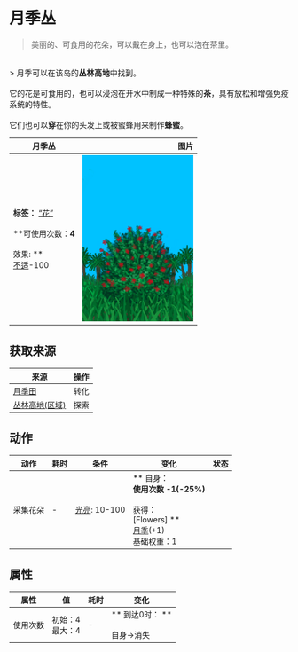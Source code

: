 # 月季丛  
> 美丽的、可食用的花朵，可以戴在身上，也可以泡在茶里。  
<br>  
> 月季可以在该岛的<b>丛林高地</b>中找到。<br><br>它的花是可食用的，也可以浸泡在开水中制成一种特殊的<b>茶</b>，具有放松和增强免疫系统的特性。<br><br>它们也可以<b>穿</b>在你的头发上或被蜜蜂用来制作<b>蜂蜜</b>。<br>  
  
  月季丛  |   图片   
 ----  |  ----:   
 **标签：**	[“花”](tag_Flower.md)<br><br>**可使用次数：**4<br><br>** 效果: **<br>[不适](Discomfort.md)-100  |  <img decoding="async" src="Sprite/ChinaRosePlant.png" href="a.md" style="max-width:300px;max-height:300px;">   
  
## 获取来源  
来源  |  操作  
----  |  ----  
[月季田](CropPlotChinaRose.md)  |  转化  
[丛林高地(区域)](JungleHighlands.md)  |  探索  
## 动作  
动作  |  耗时  |  条件  |  变化  |  状态  
----  |  ----  |  ----  |  ----  |  ----  
采集花朵<br>  |  -  |  [光亮](Light.md): 10-100  |  ** 自身：**<br>使用次数  -1(-25%)<br><br>** 获得： **<br>** [Flowers] **<br>  [月季](ChinaRoseFlowers.md)(+1)<br>基础权重：1  |    
## 属性   
属性  |  值  |  耗时  |  变化  
----  |  ----  |  ----  |  ----  
使用次数  |  初始：4<br>最大：4  |  -  |  ** 到达0时： **<br><br>自身→消失  


<script>document.title="月季丛 - 卡牌生存百科 Card Survival Wiki";</script>